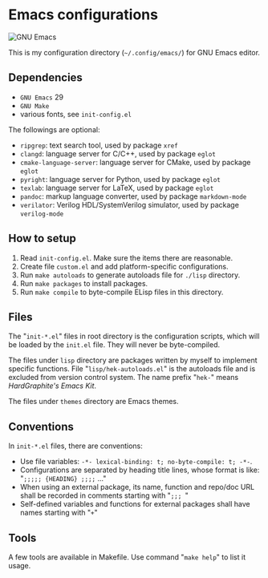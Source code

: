 # Emacs configurations

![GNU Emacs](https://www.gnu.org/software/emacs/images/emacs.png)

This is my configuration directory (`~/.config/emacs/`)
for GNU Emacs editor.

## Dependencies

- `GNU Emacs` 29
- `GNU Make`
- various fonts, see `init-config.el`

The followings are optional:

- `ripgrep`: text search tool, used by package `xref`
- `clangd`: language server for C/C++, used by package `eglot`
- `cmake-language-server`: language server for CMake, used by package `eglot`
- `pyright`: language server for Python, used by package `eglot`
- `texlab`: language server for LaTeX, used by package `eglot`
- `pandoc`: markup language converter, used by package `markdown-mode`
- `verilator`: Verilog HDL/SystemVerilog simulator, used by package `verilog-mode`

## How to setup

1. Read `init-config.el`. Make sure the items there are reasonable.
2. Create file `custom.el` and add platform-specific configurations.
3. Run `make autoloads` to generate autoloads file for `./lisp` directory.
4. Run `make packages` to install packages.
5. Run `make compile` to byte-compile ELisp files in this directory.

## Files

The "`init-*.el`" files in root directory is the configuration scripts,
which will be loaded by the `init.el` file.
They will never be byte-compiled.

The files under `lisp` directory are packages written by myself
to implement specific functions.
File "`lisp/hek-autoloads.el`" is the autoloads file
and is excluded from version control system.
The name prefix "`hek-`" means *HardGraphite's Emacs Kit*.

The files under `themes` directory are Emacs themes.

## Conventions

In `init-*.el` files, there are conventions:

- Use file variables: `-*- lexical-binding: t; no-byte-compile: t; -*-`.
- Configurations are separated by heading title lines,
whose format is like: "`;;;;; {HEADING} ;;;;` ..."
- When using an external package, its name, function and repo/doc URL
shall be recorded in comments starting with "`;;; `"
- Self-defined variables and functions for external packages
shall have names starting with "`+`"

## Tools

A few tools are available in Makefile.
Use command "`make help`" to list it usage.
